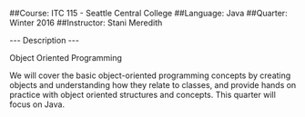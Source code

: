 ##Course:   ITC 115 - Seattle Central College
##Language: Java
##Quarter: Winter 2016
##Instructor: Stani Meredith

--- Description ---

Object Oriented Programming

We will cover the basic object-oriented programming concepts by creating objects and understanding how they relate to classes, and provide hands on practice with object oriented structures and concepts. This quarter will focus on Java.
